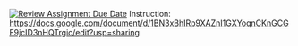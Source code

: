 [![Review Assignment Due Date](https://classroom.github.com/assets/deadline-readme-button-8d59dc4de5201274e310e4c54b9627a8934c3b88527886e3b421487c677d23eb.svg)](https://classroom.github.com/a/z-t4DIg4)
Instruction: https://docs.google.com/document/d/1BN3xBhIRp9XAZnI1GXYoqnCKnGCGF9jcID3nHQTrgic/edit?usp=sharing
